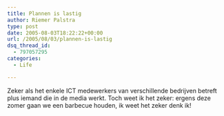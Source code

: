 ```yaml
---
title: Plannen is lastig
author: Riemer Palstra
type: post
date: 2005-08-03T18:22:22+00:00
url: /2005/08/03/plannen-is-lastig
dsq_thread_id:
  - 797057295
categories:
  - Life

---
```

Zeker als het enkele ICT medewerkers van verschillende bedrijven betreft plus iemand die in de media werkt. Toch weet ik het zeker: ergens deze zomer gaan we een barbecue houden, ik weet het zeker denk ik!